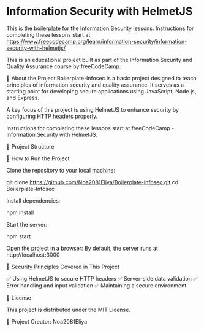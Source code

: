 # Information Security with HelmetJS

This is the boilerplate for the Information Security lessons. Instructions for completing these lessons start at https://www.freecodecamp.org/learn/information-security/information-security-with-helmetjs/

This is an educational project built as part of the Information Security and Quality Assurance course by freeCodeCamp.

📌 About the Project
Boilerplate-Infosec is a basic project designed to teach principles of information security and quality assurance. It serves as a starting point for developing secure applications using JavaScript, Node.js, and Express.

A key focus of this project is using HelmetJS to enhance security by configuring HTTP headers properly.

Instructions for completing these lessons start at freeCodeCamp - Information Security with HelmetJS.

📂 Project Structure

🚀 How to Run the Project

Clone the repository to your local machine:

git clone https://github.com/Noa2081Eliya/Boilerplate-Infosec.git
cd Boilerplate-Infosec

Install dependencies:

npm install

Start the server:

npm start

Open the project in a browser: By default, the server runs at http://localhost:3000

🔑 Security Principles Covered in This Project

✅ Using HelmetJS to secure HTTP headers 
✅ Server-side data validation 
✅ Error handling and input validation 
✅ Maintaining a secure environment

📜 License

This project is distributed under the MIT License.

📌 Project Creator: Noa2081Eliya
